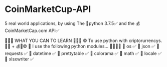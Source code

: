 # CoinMarketCup-API
5 real world applications, by using The 🐍python 3.7.5✅ and the 💰CoinMarketCap.com API✅

📢📢📢 WHAT YOU CAN TO LEARN 📢📢📢
© To use python with criptorurrencys. 🐍💯 + 💰💯©
📢 I use the following python modules... 👨‍💻👨‍🎓
🔵 os ✅
🔵 json ✅
🔵 requests ✅
🔵 datetime ✅
🔵 prettytable ✅
🔵 colorama ✅
🔵 math ✅
🔵 locale ✅
🔵 xlsxwriter ✅

